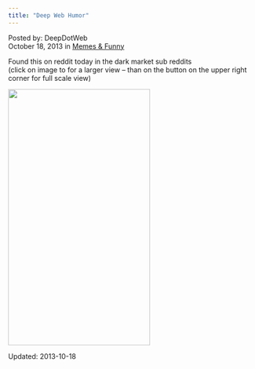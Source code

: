 ```yaml
---
title: "Deep Web Humor"
---
```


    
    
<span>Posted by: DeepDotWeb </span>    
<span>October 18, 2013</span>
<span>in <a href="/category/memes/" title="View all posts in Memes &amp; Funny" rel="category tag">Memes &amp; Funny</a></span>
    

</div><span class="wpsr_floatbts_anchor" data-offset="25" ></span><p>Found this on reddit today in the dark market sub reddits<br />
    (click on image to for a larger view &#8211; than on the button on the upper right corner for full scale view)</p>


<img src="https://G-I-R.github.io/deepdotweb/imgs/2013/10/t0UGXw8.jpg" width="289" height="522" />

    
    

Updated: 2013-10-18
    
